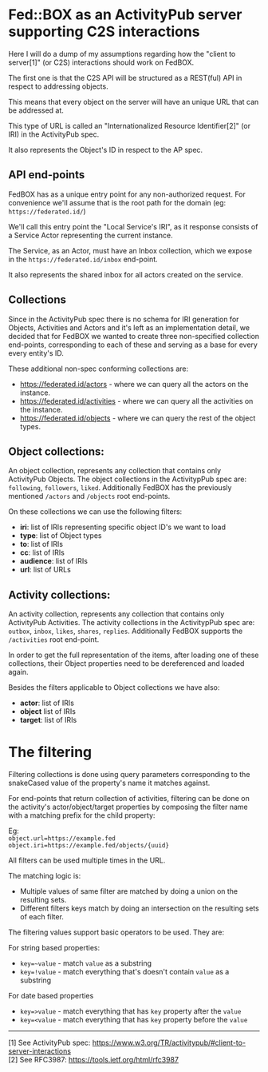 # Fed::BOX as an ActivityPub server supporting C2S interactions

Here I will do a dump of my assumptions regarding how the "client to server[1]" (or C2S) interactions should work on FedBOX.

The first one is that the C2S API will be structured as a REST(ful) API in respect to addressing objects. 

This means that every object on the server will have an unique URL that can be addressed at. 

This type of URL is called an "Internationalized Resource Identifier[2]" (or IRI) in the ActivityPub spec. 

It also represents the Object's ID in respect to the AP spec.

## API end-points

FedBOX has as a unique entry point for any non-authorized request. For convenience we'll assume that is the root path for the domain (eg: `https://federated.id/`)

We'll call this entry point the "Local Service's IRI", as it response consists of a Service Actor representing the current instance.

The Service, as an Actor, must have an Inbox collection, which we expose in the `https://federated.id/inbox` end-point.

It also represents the shared inbox for all actors created on the service.

## Collections

Since in the ActivityPub spec there is no schema for IRI generation for Objects, Activities and Actors and it's left as an implementation detail, we decided that for FedBOX we wanted to create three non-specified collection end-points, corresponding to each of these and serving as a base for every every entity's ID. 

These additional non-spec conforming collections are:

* https://federated.id/actors - where we can query all the actors on the instance.
* https://federated.id/activities - where we can query all the activities on the instance.
* https://federated.id/objects - where we can query the rest of the object types.

## Object collections:

An object collection, represents any collection that contains only ActivityPub Objects.
The object collections in the ActivitypPub spec are: `following`, `followers`, `liked`.
Additionally FedBOX has the previously mentioned `/actors` and `/objects` root end-points.

On these collections we can use the following filters:

  * **iri**: list of IRIs representing specific object ID's we want to load
  * **type**: list of Object types
  * **to**: list of IRIs
  * **cc**: list of IRIs
  * **audience**: list of IRIs
  * **url**: list of URLs

## Activity collections:

An activity collection, represents any collection that contains only ActivityPub Activities.
The activity collections in the ActivitypPub spec are: `outbox`, `inbox`, `likes`, `shares`, `replies`.
Additionally FedBOX supports the `/activities` root end-point.

In order to get the full representation of the items, after loading one of these collections, their Object properties need to be dereferenced and loaded again.

Besides the filters applicable to Object collections we have also:

  * **actor**: list of IRIs
  * **object** list of IRIs
  * **target**: list of IRIs

# The filtering

Filtering collections is done using query parameters corresponding to the snakeCased value of the property's name it matches against.

For end-points that return collection of activities, filtering can be done on the activity's actor/object/target properties 
by composing the filter name with a matching prefix for the child property:

Eg:  
`object.url=https://example.fed`  
`object.iri=https://example.fed/objects/{uuid}`  

All filters can be used multiple times in the URL. 

The matching logic is:

* Multiple values of same filter are matched by doing a union on the resulting sets.
* Different filters keys match by doing an intersection on the resulting sets of each filter.

The filtering values support basic operators to be used. They are:

For string based properties:

* `key=~value` - match `value` as a substring 
* `key=!value` - match everything that's doesn't contain `value` as a substring

For date based properties

* `key=>value` - match everything that has `key` property after the `value`
* `key=<value` - match everything that has `key` property before the `value`
___

[1] See ActivityPub spec: https://www.w3.org/TR/activitypub/#client-to-server-interactions  
[2] See RFC3987: https://tools.ietf.org/html/rfc3987  
